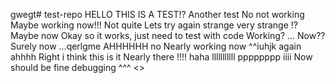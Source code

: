 gwegt# test-repo
HELLO THIS IS A TEST!?
Another test
No not working
Maybe working now!!!
Not quite
Lets try again
strange
very strange
!?
Maybe now
Okay so it works, just need to test with code
Working?
...
Now??
Surely now
...qerlgme
AHHHHHH
no
Nearly working now
^^iuhjk
again
ahhhh
Right i think this is it
Nearly there
!!!!
haha
lllllllllll
pppppppp
iiii
Now should be fine
debugging
^^^
<>
